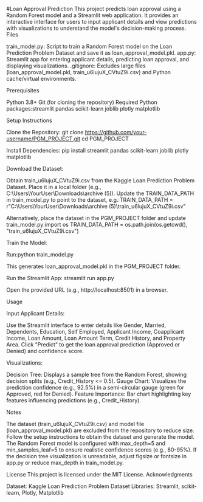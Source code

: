 #Loan Approval Prediction
This project predicts loan approval using a Random Forest model and a Streamlit web application. It provides an interactive interface for users to input applicant details and view predictions with visualizations to understand the model's decision-making process.
Files

train_model.py: Script to train a Random Forest model on the Loan Prediction Problem Dataset and save it as loan_approval_model.pkl.
app.py: Streamlit app for entering applicant details, predicting loan approval, and displaying visualizations.
.gitignore: Excludes large files (loan_approval_model.pkl, train_u6lujuX_CVtuZ9i.csv) and Python cache/virtual environments.

Prerequisites

Python 3.8+
Git (for cloning the repository)
Required Python packages:streamlit
pandas
scikit-learn
joblib
plotly
matplotlib



Setup Instructions

Clone the Repository:
git clone https://github.com/your-username/PGM_PROJECT.git
cd PGM_PROJECT


Install Dependencies:
pip install streamlit pandas scikit-learn joblib plotly matplotlib


Download the Dataset:

Obtain train_u6lujuX_CVtuZ9i.csv from the Kaggle Loan Prediction Problem Dataset.
Place it in a local folder (e.g., C:\Users\YourUser\Downloads\archive (5)).
Update the TRAIN_DATA_PATH in train_model.py to point to the dataset, e.g.:TRAIN_DATA_PATH = r"C:\Users\YourUser\Downloads\archive (5)\train_u6lujuX_CVtuZ9i.csv"


Alternatively, place the dataset in the PGM_PROJECT folder and update train_model.py:import os
TRAIN_DATA_PATH = os.path.join(os.getcwd(), "train_u6lujuX_CVtuZ9i.csv")




Train the Model:

Run:python train_model.py


This generates loan_approval_model.pkl in the PGM_PROJECT folder.


Run the Streamlit App:
streamlit run app.py


Open the provided URL (e.g., http://localhost:8501) in a browser.



Usage

Input Applicant Details:

Use the Streamlit interface to enter details like Gender, Married, Dependents, Education, Self Employed, Applicant Income, Coapplicant Income, Loan Amount, Loan Amount Term, Credit History, and Property Area.
Click "Predict" to get the loan approval prediction (Approved or Denied) and confidence score.


Visualizations:

Decision Tree: Displays a sample tree from the Random Forest, showing decision splits (e.g., Credit_History <= 0.5).
Gauge Chart: Visualizes the prediction confidence (e.g., 92.5%) in a semi-circular gauge (green for Approved, red for Denied).
Feature Importance: Bar chart highlighting key features influencing predictions (e.g., Credit_History).



Notes

The dataset (train_u6lujuX_CVtuZ9i.csv) and model file (loan_approval_model.pkl) are excluded from the repository to reduce size. Follow the setup instructions to obtain the dataset and generate the model.
The Random Forest model is configured with max_depth=5 and min_samples_leaf=5 to ensure realistic confidence scores (e.g., 80-95%).
If the decision tree visualization is unreadable, adjust figsize or fontsize in app.py or reduce max_depth in train_model.py.

License
This project is licensed under the MIT License.
Acknowledgments

Dataset: Kaggle Loan Prediction Problem Dataset
Libraries: Streamlit, scikit-learn, Plotly, Matplotlib

